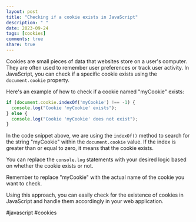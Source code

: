 ```yaml
---
layout: post
title: "Checking if a cookie exists in JavaScript"
description: " "
date: 2023-09-24
tags: [cookies]
comments: true
share: true
---
```


Cookies are small pieces of data that websites store on a user's computer. They are often used to remember user preferences or track user activity. In JavaScript, you can check if a specific cookie exists using the `document.cookie` property.

Here's an example of how to check if a cookie named "myCookie" exists:

```javascript
if (document.cookie.indexOf('myCookie') !== -1) {
  console.log("Cookie 'myCookie' exists");
} else {
  console.log("Cookie 'myCookie' does not exist");
}
```

In the code snippet above, we are using the `indexOf()` method to search for the string "myCookie" within the `document.cookie` value. If the index is greater than or equal to zero, it means that the cookie exists.

You can replace the `console.log` statements with your desired logic based on whether the cookie exists or not.

Remember to replace "myCookie" with the actual name of the cookie you want to check.

Using this approach, you can easily check for the existence of cookies in JavaScript and handle them accordingly in your web application.

#javascript #cookies